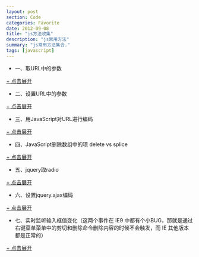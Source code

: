 ```yaml
---
layout: post
section: Code
categories: Favorite
date: 2012-09-08
title: "js方法收集"
description: "js常用方法"
summary: "js常用方法集合."
tags: [javascript]
---
```

 
-   一、取URL中的参数

<a href="#" onclick="javascript:toggle(this);">+ 点击展开</a>
<div style="display:none;">
{% highlight javascript %}
function getParameterByName(name) {
    var match = RegExp('[?&]' + name + '=([^&]*)')
                    .exec(window.location.search);
    return match && decodeURIComponent(match[1].replace(/\+/g, ' '));
}
{% endhighlight %}
</div>

-   二、设置URL中的参数

<a href="#" onclick="javascript:toggle(this);">+ 点击展开</a>
<div style="display:none;">
{% highlight javascript %}
function setUrlParam(oldurl, paramname, pvalue) {
    var reg = new RegExp("(\\?|&)" + paramname + "=([^&]*)(&|$)", "gi");
    var pst = oldurl.match(reg);
    if ((pst == undefined) || pst == null) {
        return oldurl + ((oldurl.indexOf("?") == -1 ? "?" : "&") + paramname + "=" + pvalue);
    }
    var t = pst[0];
    var retxt = t.substring(0, t.indexOf("=") + 1) + pvalue;
    if (t.charAt(t.length - 1) == "&")
        retxt += "&";
    return oldurl.replace(reg, retxt);
}
{% endhighlight %}
</div>

-   三、用JavaScript对URL进行编码

<a href="#" onclick="javascript:toggle(this);">+ 点击展开</a>
<div style="display:none;">
{% highlight javascript %}
var myUrl = "http://example.com/index.html?param=1&anotherParam=2";
var myOtherUrl = "http://example.com/index.html?url=" + encodeURIComponent(myUrl);
{% endhighlight %}
</div>

-   四、JavaScript删除数组中的项 delete vs splice

<a href="#" onclick="javascript:toggle(this);">+ 点击展开</a>
<div style="display:none;">
{% highlight javascript %}
var myArray=["a","b","c"];
delete myArray[0];
for(var i=0,j=myArray.length;i<j;i++){
    console.log(myArray[i]);
    /*
    undefined
    b
    c
    */
}

var myArray2=["a","b","c"];
myArray2.splice(0,1);
for(var i=0,j=myArray2.length;i<j;i++){
    console.log(myArray2[i]);
    /*
    b
    c
    */
}
{% endhighlight %}
</div>

-   五、jquery取radio

<a href="#" onclick="javascript:toggle(this);">+ 点击展开</a>
<div style="display:none;">
{% highlight javascript %}
$('input[name="testradio"]:checked').val();

$('input[@name="testradio"][checked]');

$('input[name="testradio"]').filter(':checked');

//遍历name为testradio的所有radio
$('input[name="testradio"]').each(function(){
  alert(this.value);
});

//取第二个radio的值
$('input[name="testradio"]:eq(1)').val()

//设置radio
$('input:radio[name=sex]:nth(0)').attr('checked',true);
$('input:radio[name=sex][value="1"]').attr('checked',true);
$('input:radio[name=sex]:nth(0)')[0].checked = true;

{% endhighlight %}
</div>

-   六、设置jquery.ajax编码

<a href="#" onclick="javascript:toggle(this);">+ 点击展开</a>
<div style="display:none;">
{% highlight javascript %}
$.ajax({
    type: "POST",
    url: "Handler/Handler.ashx",
    contentType: "application/x-www-form-urlencoded; charset=UTF-8",
    data: { 
        action: "TodoItemAdd",
        receiveUserID: $("#tdreceiveuser").find("select").val()
    },
    success: function (res) {
        alert(res);
    }
});
{% endhighlight %}
</div>

-   七、实时监听输入框值变化（这两个事件在 IE9 中都有个小BUG，那就是通过右键菜单菜单中的剪切和删除命令删除内容的时候不会触发，而 IE 其他版本都是正常的）

<a href="#" onclick="javascript:toggle(this);">+ 点击展开</a>
<div style="display:none;">
{% highlight javascript %}
$('textarea').bind('input propertychange', function() {
    $('.msg').html($(this).val().length + ' characters');
});
{% endhighlight %}
</div>
